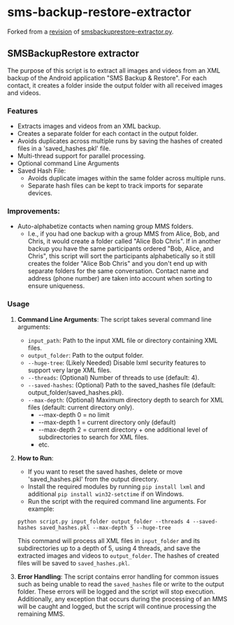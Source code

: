 # sms-backup-restore-extractor
Forked from a [revision](https://gist.github.com/tetrillard/759bf2d165b440e4915c?permalink_comment_id=3057351#gistcomment-3057351) of [smsbackuprestore-extractor.py](https://gist.github.com/tetrillard/759bf2d165b440e4915c).

## SMSBackupRestore extractor
The purpose of this script is to extract all images and videos from an XML backup of the Android application "SMS Backup & Restore". For each contact, it creates a folder inside the output folder with all received images and videos.

### Features
- Extracts images and videos from an XML backup.
- Creates a separate folder for each contact in the output folder.
- Avoids duplicates across multiple runs by saving the hashes of created files in a 'saved_hashes.pkl' file.
- Multi-thread support for parallel processing.
- Optional command Line Arguments 
- Saved Hash File:
  - Avoids duplicate images within the same folder across multiple runs.
  - Separate hash files can be kept to track imports for separate devices. 


### Improvements:
- Auto-alphabetize contacts when naming group MMS folders.
  - I.e., if you had one backup with a group MMS from Alice, Bob, and Chris, it would create a folder called "Alice Bob Chris". If in another backup you have the same participants ordered "Bob, Alice, and Chris", this script will sort the participants alphabetically so it still creates the folder "Alice Bob Chris" and you don't end up with separate folders for the same conversation. Contact name and address (phone number) are taken into account when sorting to ensure uniqueness. 


### Usage
1. **Command Line Arguments**: The script takes several command line arguments:
    - `input_path`: Path to the input XML file or directory containing XML files.
    - `output_folder`: Path to the output folder.
    - `--huge-tree`: (Likely Needed) Disable lxml security features to support very large XML files.
    - `--threads`: (Optional) Number of threads to use (default: 4).
    - `--saved-hashes`: (Optional) Path to the saved_hashes file (default: output_folder/saved_hashes.pkl).
    - `--max-depth`: (Optional) Maximum directory depth to search for XML files (default: current directory only).
      - --max-depth 0 = no limit
      - --max-depth 1 = current directory only (default)
      - --max-depth 2 = current directory + one additional level of subdirectories to search for XML files.
      - etc. 

2. **How to Run**: 
   - If you want to reset the saved hashes, delete or move 'saved_hashes.pkl' from the output directory.
   - Install the required modules by running `pip install lxml` and additional `pip install win32-setctime` if on Windows.
   - Run the script with the required command line arguments. For example:
    ```
    python script.py input_folder output_folder --threads 4 --saved-hashes saved_hashes.pkl --max-depth 5 --huge-tree
    ```
    This command will process all XML files in `input_folder` and its subdirectories up to a depth of 5, using 4 threads, and save the extracted images and videos to `output_folder`. The hashes of created files will be saved to `saved_hashes.pkl`.

4. **Error Handling**: The script contains error handling for common issues such as being unable to read the `saved_hashes` file or write to the output folder. These errors will be logged and the script will stop execution. Additionally, any exception that occurs during the processing of an MMS will be caught and logged, but the script will continue processing the remaining MMS.



